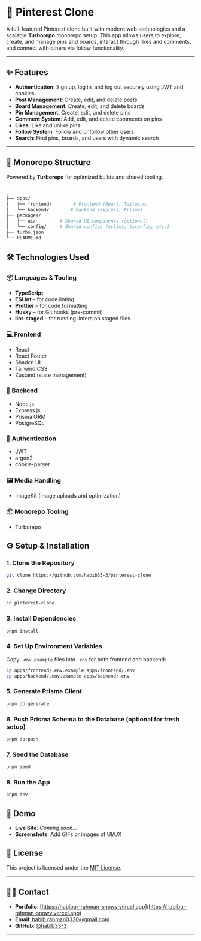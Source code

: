 # 📌 Pinterest Clone

A full-featured Pinterest clone built with modern web technologies and a scalable **Turborepo** monorepo setup. This app allows users to explore, create, and manage pins and boards, interact through likes and comments, and connect with others via follow functionality.

---

## ✨ Features

- **Authentication**: Sign up, log in, and log out securely using JWT and cookies
- **Post Management**: Create, edit, and delete posts
- **Board Management**: Create, edit, and delete boards
- **Pin Management**: Create, edit, and delete pins
- **Comment System**: Add, edit, and delete comments on pins
- **Likes**: Like and unlike pins
- **Follow System**: Follow and unfollow other users
- **Search**: Find pins, boards, and users with dynamic search

---

## 🧩 Monorepo Structure

Powered by **Turborepo** for optimized builds and shared tooling.

```bash

.
├── apps/
│   ├── frontend/        # Frontend (React, Tailwind)
│   └── backend/        # Backend (Express, Prisma)
├── packages/
│   ├── ui/         # Shared UI components (optional)
│   └── config/     # Shared configs (eslint, tsconfig, etc.)
├── turbo.json
└── README.md

```

## 🛠️ Technologies Used

### 📦 Languages & Tooling

- **TypeScript**
- **ESLint** – for code linting
- **Prettier** – for code formatting
- **Husky** – for Git hooks (pre-commit)
- **lint-staged** – for running linters on staged files

### 💻 Frontend

- React
- React Router
- Shadcn UI
- Tailwind CSS
- Zustand (state management)

### 🧠 Backend

- Node.js
- Express.js
- Prisma ORM
- PostgreSQL

### 🔐 Authentication

- JWT
- argon2
- cookie-parser

### 🖼️ Media Handling

- ImageKit (image uploads and optimization)

### 📦 Monorepo Tooling

- Turborepo

## ⚙️ Setup & Installation

### 1. Clone the Repository

```bash
git clone https://github.com/habib33-3/pinterest-clone
```

### 2. Change Directory

```bash
cd pinterest-clone
```

### 3. Install Dependencies

```bash
pnpm install
```

### 4. Set Up Environment Variables

Copy `.env.example` files into `.env` for both frontend and backend:

```bash
cp apps/frontend/.env.example apps/frontend/.env
cp apps/backend/.env.example apps/backend/.env
```

### 5. Generate Prisma Client

```bash
pnpm db:generate
```

### 6. Push Prisma Schema to the Database (optional for fresh setup)

```bash
pnpm db:push
```

### 7. Seed the Database

```bash
pnpm seed
```

### 8. Run the App

```bash
pnpm dev
```

## 📸 Demo

- **Live Site**: _Coming soon..._
- **Screenshots**: Add GIFs or images of UI/UX

## 📄 License

This project is licensed under the [MIT License](LICENSE).

---

## 🙋‍♂️ Contact

- **Portfolio**: [https://habibur-rahman-snowy.vercel.app](https://habibur-rahman-snowy.vercel.app)
- **Email**: [habib.rahman0330@gmail.com](mailto:habib.rahman0330@gmail.com)
- **GitHub**: [@habib33-3](https://github.com/habib33-3)

---
